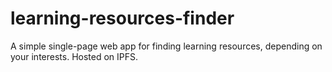 # learning-resources-finder
A simple single-page web app for finding learning resources, depending on your interests. Hosted on IPFS.
